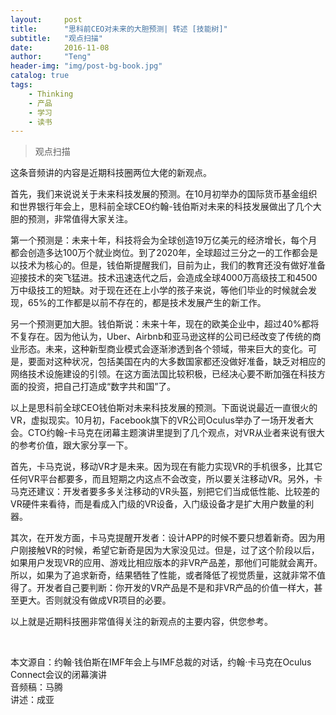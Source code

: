 ```yaml
---
layout:     post
title:      "思科前CEO对未来的大胆预测| 转述 [技能树]"
subtitle:   "观点扫描"
date:       2016-11-08
author:     "Teng"
header-img: "img/post-bg-book.jpg"
catalog: true
tags:
    - Thinking
    - 产品
    - 学习
    - 读书
---
```


> 观点扫描

 <p>这条音频讲的内容是近期科技圈两位大佬的新观点。</p><p>首先，我们来说说关于未来科技发展的预测。在10月初举办的国际货币基金组织和世界银行年会上，思科前全球CEO约翰-钱伯斯对未来的科技发展做出了几个大胆的预测，非常值得大家关注。</p><p>第一个预测是：未来十年，科技将会为全球创造19万亿美元的经济增长，每个月都会创造多达100万个就业岗位。到了2020年，全球超过三分之一的工作都会是以技术为核心的。但是，钱伯斯提醒我们，目前为止，我们的教育还没有做好准备迎接技术的突飞猛进。技术迅速迭代之后，会造成全球4000万高级技工和4500万中级技工的短缺。对于现在还在上小学的孩子来说，等他们毕业的时候就会发现，65%的工作都是以前不存在的，都是技术发展产生的新工作。</p><p>另一个预测更加大胆。钱伯斯说：未来十年，现在的欧美企业中，超过40%都将不复存在。因为他认为，Uber、Airbnb和亚马逊这样的公司已经改变了传统的商业形态。未来，这种新型商业模式会逐渐渗透到各个领域，带来巨大的变化。可是，要面对这种状况，包括美国在内的大多数国家都还没做好准备，缺乏对相应的网络技术设施建设的引领。在这方面法国比较积极，已经决心要不断加强在科技方面的投资，把自己打造成“数字共和国”了。</p><p>以上是思科前全球CEO钱伯斯对未来科技发展的预测。下面说说最近一直很火的VR，虚拟现实。10月初，Facebook旗下的VR公司Oculus举办了一场开发者大会。CTO约翰-卡马克在闭幕主题演讲里提到了几个观点，对VR从业者来说有很大的参考价值，跟大家分享一下。</p><p>首先，卡马克说，移动VR才是未来。因为现在有能力实现VR的手机很多，比其它任何VR平台都要多，而且短期之内这点不会改变，所以要关注移动VR。另外，卡马克还建议：开发者要多多关注移动的VR头盔，别把它们当成低性能、比较差的VR硬件来看待，而是看成入门级的VR设备，入门级设备才是扩大用户数量的利器。</p><p>其次，在开发方面，卡马克提醒开发者：设计APP的时候不要只想着新奇。因为用户刚接触VR的时候，希望它新奇是因为大家没见过。但是，过了这个阶段以后，如果用户发现VR的应用、游戏比相应版本的非VR产品差，那他们可能就会离开。所以，如果为了追求新奇，结果牺牲了性能，或者降低了视觉质量，这就非常不值得了。开发者自己要判断：你开发的VR产品是不是和非VR产品的价值一样大，甚至更大。否则就没有做成VR项目的必要。</p><p>以上就是近期科技圈非常值得关注的新观点的主要内容，供您参考。</p><p><br></p><p>本文源自：约翰·钱伯斯在IMF年会上与IMF总裁的对话，约翰·卡马克在Oculus Connect会议的闭幕演讲<br>音频稿：马腾<br>讲述：成亚</p> </div>